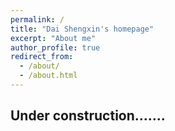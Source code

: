 ```yaml
---
permalink: /
title: "Dai Shengxin's homepage"
excerpt: "About me"
author_profile: true
redirect_from: 
  - /about/
  - /about.html
---
```


## Under construction....... 
